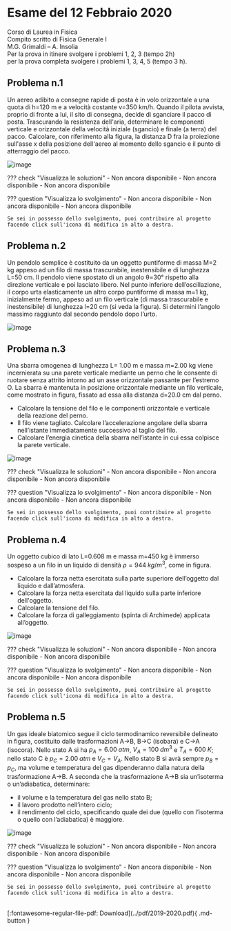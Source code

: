 # Esame del 12 Febbraio 2020
Corso di Laurea in Fisica  <br>
Compito scritto di Fisica Generale I  <br>
M.G. Grimaldi – A. Insolia  <br>
Per la prova in itinere svolgere i problemi 1, 2, 3 (tempo 2h) <br>
per la prova completa svolgere i problemi 1, 3, 4, 5 (tempo 3 h). <br>

## Problema n.1
Un aereo adibito a consegne rapide di posta è in volo orizzontale a una quota di h=120 m e a velocità costante v=350 km/h. Quando il pilota avvista, proprio di fronte a lui, il sito di consegna, decide di sganciare il pacco di posta. Trascurando la resistenza dell'aria, determinare le componenti verticale e orizzontale della velocità iniziale (sgancio) e finale (a terra) del pacco. Calcolare, con riferimento alla figura, la distanza D fra la proiezione sull'asse x della posizione dell'aereo al momento dello sgancio e il punto di atterraggio del pacco.

![image](https://user-images.githubusercontent.com/77018886/153265384-c733bc2b-de81-42f8-bc16-e8e677d87917.png)

??? check "Visualizza le soluzioni"
    - Non ancora disponibile
    - Non ancora disponibile
    - Non ancora disponibile

??? question "Visualizza lo svolgimento"
    - Non ancora disponibile
    - Non ancora disponibile
    - Non ancora disponibile
    
    Se sei in possesso dello svolgimento, puoi contribuire al progetto facendo click sull'icona di modifica in alto a destra.

## Problema n.2
Un pendolo semplice è costituito da un oggetto puntiforme di massa M=2 kg appeso ad un filo di massa trascurabile, inestensibile e di lunghezza L=50 cm. Il pendolo viene spostato di un angolo θ=30° rispetto alla direzione verticale e poi lasciato libero. Nel punto inferiore dell’oscillazione, il corpo urta elasticamente un altro corpo puntiforme di massa m=1 kg, inizialmente fermo, appeso ad un filo verticale (di massa trascurabile e inestensibile) di lunghezza l=20 cm (si veda la figura). Si determini l’angolo massimo raggiunto dal secondo pendolo dopo l’urto.

![image](https://user-images.githubusercontent.com/77018886/153265423-2a44a481-586e-4229-805a-5ddca34a2228.png)

## Problema n.3
Una sbarra omogenea di lunghezza L= 1.00 m e massa m=2.00 kg viene incernierata su una parete verticale mediante un perno che le consente di ruotare senza attrito intorno ad un asse orizzontale passante per l’estremo O. La sbarra è mantenuta in posizione orizzontale mediante un filo verticale, come mostrato in figura, fissato ad essa alla distanza d=20.0 cm dal perno. 

- Calcolare la tensione del filo e le componenti orizzontale e verticale della reazione del perno. 
- Il filo viene tagliato. Calcolare l’accelerazione angolare della sbarra nell’istante immediatamente successivo al taglio del filo. 
- Calcolare l’energia cinetica della sbarra nell’istante in cui essa colpisce la parete verticale.

![image](https://user-images.githubusercontent.com/77018886/153265484-7916b890-18a4-4fad-98db-f09164f7d7e3.png)

??? check "Visualizza le soluzioni"
    - Non ancora disponibile
    - Non ancora disponibile
    - Non ancora disponibile

??? question "Visualizza lo svolgimento"
    - Non ancora disponibile
    - Non ancora disponibile
    - Non ancora disponibile
    
    Se sei in possesso dello svolgimento, puoi contribuire al progetto facendo click sull'icona di modifica in alto a destra.

## Problema n.4
Un oggetto cubico di lato L=0.608 m e massa m=450 kg è immerso sospeso a un filo in un liquido di densità $ρ=944 \; kg/m^3$, come in figura. 

- Calcolare la forza netta esercitata sulla parte superiore dell’oggetto dal liquido e dall’atmosfera. 
- Calcolare la forza netta esercitata dal liquido sulla parte inferiore dell'oggetto. 
- Calcolare la tensione deI filo. 
- Calcolare la forza di galleggiamento (spinta di Archimede) applicata all’oggetto.

![image](https://user-images.githubusercontent.com/77018886/153265551-c28660b2-e342-4b3c-841f-fe0ee6810a5b.png)

??? check "Visualizza le soluzioni"
    - Non ancora disponibile
    - Non ancora disponibile
    - Non ancora disponibile

??? question "Visualizza lo svolgimento"
    - Non ancora disponibile
    - Non ancora disponibile
    - Non ancora disponibile
    
    Se sei in possesso dello svolgimento, puoi contribuire al progetto facendo click sull'icona di modifica in alto a destra.

## Problema n.5
Un gas ideale biatomico segue il ciclo termodinamico reversibile delineato in figura, costituito dalle trasformazioni A→B, B→C (isobara) e C→A (isocora). Nello stato A si ha $p_A=6.00 \; atm$, $V_A=100 \; dm^3$ e $T_A=600 \; K$; nello stato C è $p_C=2.00 \; atm$ e $V_C=V_A$. Nello stato B si avrà sempre $p_B=p_C$, ma volume e temperatura del gas dipenderanno dalla natura della trasformazione A→B. A seconda che la trasformazione A→B sia un’isoterma o un’adiabatica, determinare: 

- il volume e la temperatura del gas nello stato B; 
- il lavoro prodotto nell’intero ciclo; 
- il rendimento del ciclo, specificando quale dei due (quello con l’isoterma o quello con l’adiabatica) è maggiore.

![image](https://user-images.githubusercontent.com/77018886/153265587-9c91bf1d-23d2-4938-8afe-f1523b39c73c.png)

??? check "Visualizza le soluzioni"
    - Non ancora disponibile
    - Non ancora disponibile
    - Non ancora disponibile

??? question "Visualizza lo svolgimento"
    - Non ancora disponibile
    - Non ancora disponibile
    - Non ancora disponibile
    
    Se sei in possesso dello svolgimento, puoi contribuire al progetto facendo click sull'icona di modifica in alto a destra.

<br>
[:fontawesome-regular-file-pdf: Download](../pdf/2019-2020.pdf){ .md-button }